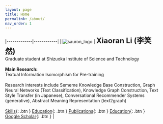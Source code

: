 ```yaml
---
layout: page
title: Home
permalink: /about/
nav_order: 1
---
```


|-------------|------------|
| ![sauron_logo](../images/me.png) | **<font size=5>Xiaoran Li (李笑然)</font>** <br> Graduate student at Shizuoka Institute of Science and Technology <br> <br> **Main Research:** <br>Textual Information Isomorphism for Pre-training<br><br>Research interests include Sememe Knowledge Base Construction, Graph Neural Networks (Text Classification), Knowledge Graph Construction, Text Style Transfer (in Japanese), Conversational Recommender Systems (generative), Abstract Meaning Representation (text2graph)<br><br> <span class="fs-2"> [Skills](../docs/education/skills.html){: .btn } [Education](../education/index.html){: .btn } [Publications](../publications/index.html){: .btn } [Education](../education/index.html){: .btn } [Google Scholar](https://scholar.google.com/citations?user=gRzyFp4AAAAJ&hl=en){: .btn } </span>|


<script type='text/javascript' id='clustrmaps' src='//cdn.clustrmaps.com/map_v2.js?cl=7253ED&w=600&t=tt&d=hDGijGM-VztK5wafWGPtknXMU2sxCFxdJCQ3H23juwo&co=ffffff'></script>

